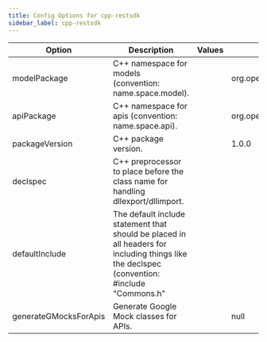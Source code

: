 ```yaml
---
title: Config Options for cpp-restsdk
sidebar_label: cpp-restsdk
---
```


| Option | Description | Values | Default |
| ------ | ----------- | ------ | ------- |
|modelPackage|C++ namespace for models (convention: name.space.model).| |org.openapitools.client.model|
|apiPackage|C++ namespace for apis (convention: name.space.api).| |org.openapitools.client.api|
|packageVersion|C++ package version.| |1.0.0|
|declspec|C++ preprocessor to place before the class name for handling dllexport/dllimport.| ||
|defaultInclude|The default include statement that should be placed in all headers for including things like the declspec (convention: #include &quot;Commons.h&quot; | ||
|generateGMocksForApis|Generate Google Mock classes for APIs.| |null|
